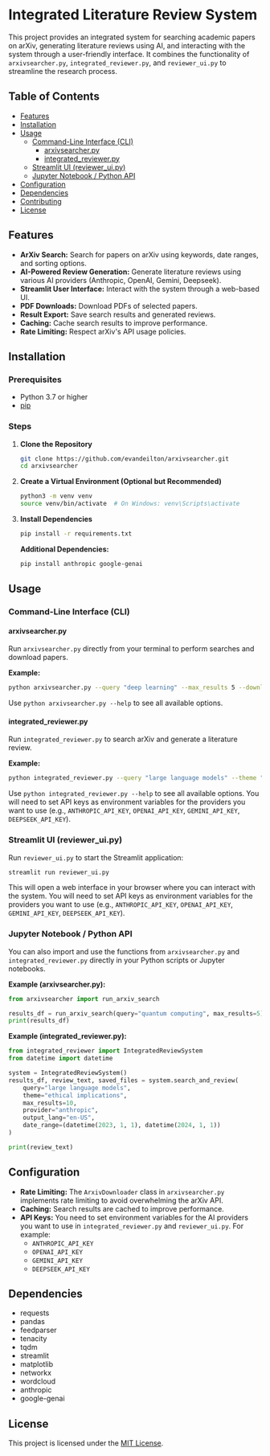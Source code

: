 # Integrated Literature Review System

This project provides an integrated system for searching academic papers on arXiv, generating literature reviews using AI, and interacting with the system through a user-friendly interface. It combines the functionality of `arxivsearcher.py`, `integrated_reviewer.py`, and `reviewer_ui.py` to streamline the research process.

## Table of Contents

- [Features](#features)
- [Installation](#installation)
- [Usage](#usage)
  - [Command-Line Interface (CLI)](#command-line-interface-cli)
    - [arxivsearcher.py](#arxivsearcherpy)
    - [integrated_reviewer.py](#integrated_reviewerpy)
  - [Streamlit UI (reviewer_ui.py)](#streamlit-ui-reviewer_uipy)
  - [Jupyter Notebook / Python API](#jupyter-notebook--python-api)
- [Configuration](#configuration)
- [Dependencies](#dependencies)
- [Contributing](#contributing)
- [License](#license)

## Features

-   **ArXiv Search:** Search for papers on arXiv using keywords, date ranges, and sorting options.
-   **AI-Powered Review Generation:** Generate literature reviews using various AI providers (Anthropic, OpenAI, Gemini, Deepseek).
-   **Streamlit User Interface:** Interact with the system through a web-based UI.
-   **PDF Downloads:** Download PDFs of selected papers.
-   **Result Export:** Save search results and generated reviews.
-   **Caching:** Cache search results to improve performance.
-   **Rate Limiting:** Respect arXiv's API usage policies.

## Installation

### Prerequisites

-   Python 3.7 or higher
-   [pip](https://pip.pypa.io/en/stable/)

### Steps

1.  **Clone the Repository**

    ```bash
    git clone https://github.com/evandeilton/arxivsearcher.git
    cd arxivsearcher
    ```

2.  **Create a Virtual Environment (Optional but Recommended)**

    ```bash
    python3 -m venv venv
    source venv/bin/activate  # On Windows: venv\Scripts\activate
    ```

3.  **Install Dependencies**

    ```bash
    pip install -r requirements.txt
    ```
    **Additional Dependencies:**
    ```bash
    pip install anthropic google-genai
    ```

## Usage

### Command-Line Interface (CLI)

#### arxivsearcher.py

Run `arxivsearcher.py` directly from your terminal to perform searches and download papers.

**Example:**

```bash
python arxivsearcher.py --query "deep learning" --max_results 5 --download --download_count 2 --save_csv
```

Use `python arxivsearcher.py --help` to see all available options.

#### integrated_reviewer.py

Run `integrated_reviewer.py` to search arXiv and generate a literature review.

**Example:**

```bash
python integrated_reviewer.py --query "large language models" --theme "recent advances" --max_results 10 --provider anthropic --output_lang pt-BR --download_pdfs
```
Use `python integrated_reviewer.py --help` to see all available options. You will need to set API keys as environment variables for the providers you want to use (e.g., `ANTHROPIC_API_KEY`, `OPENAI_API_KEY`, `GEMINI_API_KEY`, `DEEPSEEK_API_KEY`).

### Streamlit UI (reviewer_ui.py)

Run `reviewer_ui.py` to start the Streamlit application:

```bash
streamlit run reviewer_ui.py
```

This will open a web interface in your browser where you can interact with the system. You will need to set API keys as environment variables for the providers you want to use (e.g., `ANTHROPIC_API_KEY`, `OPENAI_API_KEY`, `GEMINI_API_KEY`, `DEEPSEEK_API_KEY`).

### Jupyter Notebook / Python API

You can also import and use the functions from `arxivsearcher.py` and `integrated_reviewer.py` directly in your Python scripts or Jupyter notebooks.

**Example (arxivsearcher.py):**

```python
from arxivsearcher import run_arxiv_search

results_df = run_arxiv_search(query="quantum computing", max_results=5)
print(results_df)
```

**Example (integrated_reviewer.py):**

```python
from integrated_reviewer import IntegratedReviewSystem
from datetime import datetime

system = IntegratedReviewSystem()
results_df, review_text, saved_files = system.search_and_review(
    query="large language models",
    theme="ethical implications",
    max_results=10,
    provider="anthropic",
    output_lang="en-US",
    date_range=(datetime(2023, 1, 1), datetime(2024, 1, 1))
)

print(review_text)
```

## Configuration

-   **Rate Limiting:** The `ArxivDownloader` class in `arxivsearcher.py` implements rate limiting to avoid overwhelming the arXiv API.
-   **Caching:** Search results are cached to improve performance.
-   **API Keys:** You need to set environment variables for the AI providers you want to use in `integrated_reviewer.py` and `reviewer_ui.py`.  For example:
    -   `ANTHROPIC_API_KEY`
    -   `OPENAI_API_KEY`
    -   `GEMINI_API_KEY`
    -   `DEEPSEEK_API_KEY`

## Dependencies

-   requests
-   pandas
-   feedparser
-   tenacity
-   tqdm
-   streamlit
-   matplotlib
-   networkx
-   wordcloud
-   anthropic
-   google-genai

## License

This project is licensed under the [MIT License](LICENSE).
